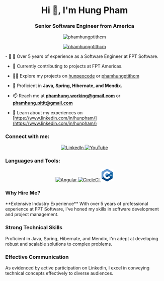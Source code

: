 <h1 align="center">Hi 👋, I'm Hung Pham</h1>
<h3 align="center">Senior Software Engineer from America</h3>

<p align="center"> 
  <img src="https://komarev.com/ghpvc/?username=phamhungptithcm&label=Profile%20views&color=0e75b6&style=flat" alt="phamhungptithcm" /> 
</p>
<p align="center"> 
  <a href="https://github.com/ryo-ma/github-profile-trophy">
    <img src="https://github-profile-trophy.vercel.app/?username=phamhungptithcm" alt="phamhungptithcm" />
  </a> 
</p>
- 🔭 🔭 Over 5 years of experience as a Software Engineer at FPT Software.

- 🌱 Currently contributing to projects at FPT Americas.

- 👨‍💻 Explore my projects on [hunpeocode](https://github.com/hunpeocode) or [phamhungptithcm](https://github.com/phamhungptithcm)

- 💬  Proficient in **Java, Spring, Hibernate, and Mendix.**

- 📫 Reach me at **phamhung.working@gmail.com** or **phamhung.pitit@gmail.com**

- 📄 Learn about my experiences on [https://www.linkedin.com/in/hunpham/](https://www.linkedin.com/in/hunpham/)

<h3 align="left">Connect with me:</h3>
<p align="center">
  <a href="https://www.linkedin.com/in/hunpham/" target="blank">
    <img src="https://raw.githubusercontent.com/rahuldkjain/github-profile-readme-generator/master/src/images/icons/Social/linked-in-alt.svg" alt="LinkedIn" height="30" width="40" />
  </a>
  <a href="https://www.youtube.com/c/hunpeocode" target="blank">
    <img src="https://raw.githubusercontent.com/rahuldkjain/github-profile-readme-generator/master/src/images/icons/Social/youtube.svg" alt="YouTube" height="30" width="40" />
  </a>
</p>

<h3 align="left">Languages and Tools:</h3>
<p align="center"> 
  <a href="https://angular.io" target="_blank">
    <img src="https://angular.io/assets/images/logos/angular/angular.svg" alt="Angular" width="40" height="40"/>
  </a>
  <a href="https://circleci.com" target="_blank">
    <img src="https://www.vectorlogo.zone/logos/circleci/circleci-icon.svg" alt="CircleCI" width="40" height="40"/>
  </a>
  <a href="https://www.w3schools.com/cpp/" target="_blank">
    <img src="https://raw.githubusercontent.com/devicons/devicon/master/icons/cplusplus/cplusplus-original.svg" alt="C++" width="40" height="40"/>
  </a>
  <!-- Add more icons here as necessary -->
</p>
<h3 align="left">Why Hire Me?</h3>
**Extensive Industry Experience**
With over 5 years of professional experience at FPT Software, I've honed my skills in software development and project management.

<h3 align="left">Strong Technical Skills</h3>
Proficient in Java, Spring, Hibernate, and Mendix, I'm adept at developing robust and scalable solutions to complex problems.

<h3 align="left">Effective Communication</h3>
As evidenced by active participation on LinkedIn, I excel in conveying technical concepts effectively to diverse audiences.

